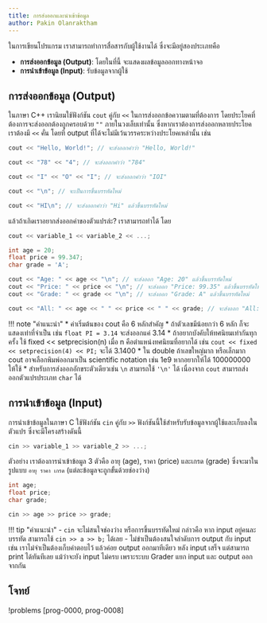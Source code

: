 ```yaml
---
title: การส่งออกและนำเข้าข้อมูล
author: Pakin Olanraktham
---
```


ในการเขียนโปรแกรม เราสามารถทำการสื่อสารกับผู้ใช้งานได้ ซึ่งจะมีอยู่สองประเภทคือ

- **การส่งออกข้อมูล (Output)**: โดยในที่นี้ จะแสดงผลข้อมูลออกทางหน้าจอ
- **การนำเข้าข้อมูล (Input)**: รับข้อมูลจากผู้ใช้

## การส่งออกข้อมูล (Output)

ในภาษา C++ เรานิยมใช้ฟังก์ชัน `cout` คู่กับ `<<` ในการส่งออกข้อความตามที่ต้องการ โดยประโยคที่ต้องการจะส่งออกต้องถูกครอบด้วย `""` ภายในวงเล็บเท่านั้น ซึ่งหากเราต้องการส่งออกหลายประโยค เราต้องมี `<<` คั่น โดยที่ output ที่ได้จะไม่มีเว้นวรรคระหว่างประโยคเหล่านั้น เช่น

```cpp
cout << "Hello, World!"; // จะส่งออกคำว่า "Hello, World!"

cout << "78" << "4"; // จะส่งออกคำว่า "784"

cout << "I" << "O" << "I"; // จะส่งออกคำว่า "IOI"

cout << "\n"; // จะเป็นการขึ้นบรรทัดใหม่

cout << "HI\n"; // จะส่งออกคำว่า "Hi" แล้วขึ้นบรรทัดใหม่
```

แล้วถ้าเกิดเราอยากส่งออกค่าของตัวแปรล่ะ? เราสามารถทำได้ โดย

```cpp
cout << variable_1 << variable_2 << ...;
```

```cpp
int age = 20;
float price = 99.347;
char grade = 'A';

cout << "Age: " << age << "\n"; // จะส่งออก "Age: 20" แล้วขึ้นบรรทัดใหม่
cout << "Price: " << price << "\n"; // จะส่งออก "Price: 99.35" แล้วขึ้นบรรทัดใหม่
cout << "Grade: " << grade << "\n"; // จะส่งออก "Grade: A" แล้วขึ้นบรรทัดใหม่

cout << "All: " << age << " " << price << " " << grade; // จะส่งออก "All: 20 99.347 A"
```

!!! note "คำแนะนำ"
    * ค่าเริ่มต้นของ cout คือ 6 หลักสำคัญ 
	* ถ้าตัวเลขมีน้อยกว่า 6 หลัก ก็จะแสดงเท่าที่จำเป็น เช่น `float PI = 3.14` จะส่งออกแค่ 3.14
	* ถ้าอยากบังคับให้ทศนิยมเท่ากันทุกครั้ง ใช้ fixed << setprecision(n) เมื่อ n คือตำแหน่งทศนิยมที่อยากได้ เช่น `cout << fixed << setprecision(4) << PI;` จะได้ 3.1400
    * ใน double ถ้าเลขใหญ่มาก หรือเล็กมาก cout อาจเลือกพิมพ์ออกมาเป็น scientific notation เช่น 1e9 หากอยากให้ได้ 100000000 ให้ใช้ 
    * สำหรับการส่งออกอักขระตัวเดียวเช่น `\n` สามารถใช้ `'\n'` ได้ เนื่องจาก `cout` สามารถส่งออกตัวแปรประเภท `char` ได้

## การนำเข้าข้อมูล (Input)

การนำเข้าข้อมูลในภาษา C ใช้ฟังก์ชัน `cin` คู่กับ `>>` ฟังก์ชันนี้ใช้สำหรับรับข้อมูลจากผู้ใช้และเก็บลงในตัวแปร ซึ่งจะมีโครงสร้างดันนี้

```cpp
cin >> variable_1 >> variable_2 >> ...;
```

ตัวอย่าง
เราต้องการนำเข้าข้อมูล 3 ตัวคือ อายุ (age), ราคา (price) และเกรด (grade) ซึ่งจะมาในรูปแบบ `อายุ ราคา เกรด` (แต่ละข้อมูลจะถูกขั้นด้วยช่องว่าง)

```cpp
int age;
float price;
char grade;

cin >> age >> price >> grade;
```

!!! tip "คำแนะนำ"
    - `cin` จะไม่สนใจช่องว่าง หรือการขึ้นบรรทัดใหม่ กล่าวคือ หาก input อยู่คนละบรรทัด สามารถใช้ `cin >> a >> b;` ได้เลย
    - ไม่ขำเป็นต้องสนใจลำดับการ output กับ input เช่น เราไม่จำเป็นต้องเก็บคำตอบไว้ แล้วค่อย output ออกมาทีเดียว หลัง input เสร็จ แต่สามารถ print ได้ทันทีเลย แม้ว่าจะยัง input ไม่ครบ เพราะระบบ Grader แยก input และ output ออกจากกัน

## โจทย์

!problems [prog-0000, prog-0008]
